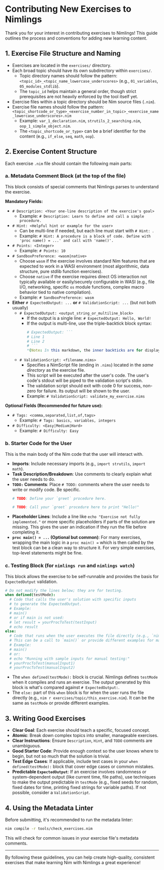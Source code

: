 # Contributing New Exercises to Nimlings

Thank you for your interest in contributing exercises to Nimlings! This guide outlines the process and conventions for adding new learning content.

## 1. Exercise File Structure and Naming

-   Exercises are located in the `exercises/` directory.
-   Each broad topic should have its own subdirectory within `exercises/`.
    -   Topic directory names should follow the pattern: `<topic_id>_<topic_name_lowercase_underscores>` (e.g., `01_variables`, `05_modules_stdlib`).
    -   The `topic_id` helps maintain a general order, though strict prerequisites are not heavily enforced by the tool itself yet.
-   Exercise files within a topic directory should be Nim source files (`.nim`).
-   Exercise file names should follow the pattern: `<topic_shortcode_or_type>_<exercise_number_in_topic>_<exercise_name_lowercase_underscores>.nim`
    -   Example: `var_1_declaration.nim`, `strutils_2_searching.nim`, `oop_1_simple_object.nim`.
    -   The `<topic_shortcode_or_type>` can be a brief identifier for the content (e.g., `if_else`, `seq`, `math`, `oop`).

## 2. Exercise Content Structure

Each exercise `.nim` file should contain the following main parts:

### a. Metadata Comment Block (at the top of the file)

This block consists of special comments that Nimlings parses to understand the exercise.

**Mandatory Fields:**

-   `# Description: <Your one-line description of the exercise's goal>`
    -   Example: `# Description: Learn to define and call a simple procedure.`
-   `# Hint: <Helpful hint or example for the user>`
    -   Can be multi-line if needed, but each line must start with `# Hint: `.
    -   Example: `# Hint: A procedure is a block of code. Define with 'proc name() = ...' and call with 'name()'.`
-   `# Points: <Integer>`
    -   Example: `# Points: 10`
-   `# SandboxPreference: <wasm|native>`
    *   Choose `wasm` if the exercise involves standard Nim features that are expected to work in a WASI environment (most algorithmic, data structure, pure stdlib function exercises).
    *   Choose `native` if the exercise requires direct OS interaction not typically available or easily/securely configurable in WASI (e.g., file I/O, networking, specific `os` module functions, complex macro behavior tied to native compilation).
    -   Example: `# SandboxPreference: wasm`
-   **Either** `# ExpectedOutput: ...` **or** `# ValidationScript: ...` (but not both usually)
    -   `# ExpectedOutput: <output_string_or_multiline_block>`
        -   If the output is a single line: `# ExpectedOutput: Hello, World!`
        -   If the output is multi-line, use the triple-backtick block syntax:
            ```nim
            # ExpectedOutput: ```
            # Line 1
            # Line 2
            # ```
            *(Note: In this markdown, the inner backticks are for display. In the .nim file, it's just `# ExpectedOutput: ````)*
    -   `# ValidationScript: <filename.nims>`
        -   Specifies a NimScript file (ending in `.nims`) located in the *same directory* as the exercise file.
        -   This script will be executed after the user's code. The user's code's stdout will be piped to the validation script's stdin.
        -   The validation script should exit with code 0 for success, non-zero for failure. Its output will be shown to the user.
        -   Example: `# ValidationScript: validate_my_exercise.nims`

**Optional Fields (Recommended for future use):**

-   `# Tags: <comma,separated,list,of,tags>`
    -   Example: `# Tags: basics, variables, integers`
-   `# Difficulty: <Easy|Medium|Hard>`
    -   Example: `# Difficulty: Easy`

### b. Starter Code for the User

This is the main body of the Nim code that the user will interact with.

-   **Imports**: Include necessary imports (e.g., `import strutils`, `import math`).
-   **Task Description/Breakdown**: Use comments to clearly explain what the user needs to do.
-   **`TODO:` Comments**: Place `# TODO:` comments where the user needs to write or modify code. Be specific.
    ```nim
    # TODO: Define your `greet` procedure here.

    # TODO: Call your `greet` procedure here to print "Hello!"
    ```
-   **Placeholder Lines**: Include a line like `echo "Exercise not fully implemented."` or more specific placeholders if parts of the solution are missing. This gives the user an indication if they run the file before completing it.
-   **`proc main() = ...` (Optional but common)**: For many exercises, wrapping the main logic in a `proc main() =` which is then called by the test block can be a clean way to structure it. For very simple exercises, top-level statements might be fine.

### c. Testing Block (for `nimlings run` and `nimlings watch`)

This block allows the exercise to be self-runnable and provides the basis for `ExpectedOutput` validation.

```nim
# Do not modify the lines below; they are for testing.
when defined(testMode):
  # Code that calls the user's solution with specific inputs
  # to generate the ExpectedOutput.
  # Example:
  # main()
  # or if main is not used:
  # let result = yourProcToTest(testInput)
  # echo result
else:
  # Code that runs when the user executes the file directly (e.g., `nim r my_exercise.nim`)
  # This can be a call to `main()` or provide different examples for manual testing.
  # Example:
  # main()
  # or:
  # echo "Running with sample inputs for manual testing:"
  # yourProcToTest(manualInput1)
  # yourProcToTest(manualInput2)
```
-   The `when defined(testMode):` block is crucial. Nimlings defines `testMode` when it compiles and runs an exercise. The output generated by this block is what's compared against `# ExpectedOutput:`.
-   The `else:` part of this `when` block is for when the user runs the file directly (e.g., `nim r exercises/topic/this_exercise.nim`). It can be the same as `testMode` or provide different examples.

## 3. Writing Good Exercises

-   **Clear Goal**: Each exercise should teach a specific, focused concept.
-   **Atomic**: Break down complex topics into smaller, manageable exercises.
-   **Clear Instructions**: Ensure `Description`, `Hint`, and `TODO` comments are unambiguous.
-   **Good Starter Code**: Provide enough context so the user knows where to begin, but not so much that the solution is trivial.
-   **Test Edge Cases**: If applicable, include test cases in your `when defined(testMode):` block that cover edge cases or common mistakes.
-   **Predictable `ExpectedOutput`**: If an exercise involves randomness or system-dependent output (like current time, file paths), use techniques to make the output predictable in `testMode` (e.g., fixed seeds for random, fixed dates for time, printing fixed strings for variable paths). If not possible, consider a `ValidationScript`.

## 4. Using the Metadata Linter

Before submitting, it's recommended to run the metadata linter:

```bash
nim compile -r tools/check_exercises.nim
```

This will check for common issues in your exercise file's metadata comments.

---

By following these guidelines, you can help create high-quality, consistent exercises that make learning Nim with Nimlings a great experience!
